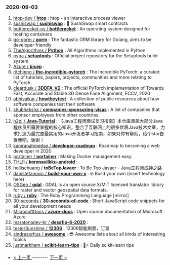### 2020-09-03 
1. [
        htop-dev /
**htop**](https://github.com/htop-dev/htop) : htop - an interactive process viewer
1. [
        sushiswap /
**sushiswap**](https://github.com/sushiswap/sushiswap) : 🍣 SushiSwap smart contracts
1. [
        bottlerocket-os /
**bottlerocket**](https://github.com/bottlerocket-os/bottlerocket) : An operating system designed for hosting containers
1. [
        go-gorm /
**gorm**](https://github.com/go-gorm/gorm) : The fantastic ORM library for Golang, aims to be developer friendly
1. [
        TheAlgorithms /
**Python**](https://github.com/TheAlgorithms/Python) : All Algorithms implemented in Python
1. [
        pypa /
**setuptools**](https://github.com/pypa/setuptools) : Official project repository for the Setuptools build system
1. [
        Azure /
**bicep**](https://github.com/Azure/bicep) : 
1. [
        ritchieng /
**the-incredible-pytorch**](https://github.com/ritchieng/the-incredible-pytorch) : The Incredible PyTorch: a curated list of tutorials, papers, projects, communities and more relating to PyTorch.
1. [
        cleardusk /
**3DDFA_V2**](https://github.com/cleardusk/3DDFA_V2) : The official PyTorch implementation of Towards Fast, Accurate and Stable 3D Dense Face Alignment, ECCV, 2020
1. [
        abhivaikar /
**howtheytest**](https://github.com/abhivaikar/howtheytest) : A collection of public resources about how software companies test their software
1. [
        shubheksha /
**companies-sponsoring-visas**](https://github.com/shubheksha/companies-sponsoring-visas) : A list of companies that sponsor employees from other countries.
1. [
        h2pl /
**Java-Tutorial**](https://github.com/h2pl/Java-Tutorial) : 【Java工程师面试复习指南】本仓库涵盖大部分Java程序员所需要掌握的核心知识，整合了互联网上的很多优质Java技术文章，力求打造为最完整最实用的Java开发者学习指南，如果对你有帮助，给个star告诉我吧，谢谢！
1. [
        kamranahmedse /
**developer-roadmap**](https://github.com/kamranahmedse/developer-roadmap) : Roadmap to becoming a web developer in 2020
1. [
        portainer /
**portainer**](https://github.com/portainer/portainer) : Making Docker management easy.
1. [
        THLfi /
**koronavilkku-android**](https://github.com/THLfi/koronavilkku-android) : 
1. [
        hollischuang /
**toBeTopJavaer**](https://github.com/hollischuang/toBeTopJavaer) : To Be Top Javaer - Java工程师成神之路
1. [
        danistefanovic /
**build-your-own-x**](https://github.com/danistefanovic/build-your-own-x) : 🤓 Build your own (insert technology here)
1. [
        OSGeo /
**gdal**](https://github.com/OSGeo/gdal) : GDAL is an open source X/MIT licensed translator library for raster and vector geospatial data formats.
1. [
        ruby /
**ruby**](https://github.com/ruby/ruby) : The Ruby Programming Language [mirror]
1. [
        30-seconds /
**30-seconds-of-code**](https://github.com/30-seconds/30-seconds-of-code) : Short JavaScript code snippets for all your development needs
1. [
        MicrosoftDocs /
**azure-docs**](https://github.com/MicrosoftDocs/azure-docs) : Open source documentation of Microsoft Azure
1. [
        maratonadev-br /
**desafio-6-2020**](https://github.com/maratonadev-br/desafio-6-2020) : 
1. [
        testerSunshine /
**12306**](https://github.com/testerSunshine/12306) : 12306智能刷票，订票
1. [
        sindresorhus /
**awesome**](https://github.com/sindresorhus/awesome) : 😎 Awesome lists about all kinds of interesting topics
1. [
        justmarkham /
**scikit-learn-tips**](https://github.com/justmarkham/scikit-learn-tips) : 🤖⚡ Daily scikit-learn tips 

- [ < 上一页 ](https://github.com/able8/github-trending-daily-record/blob/master/2020-09-02.md) -------- [ 下一页 > ](https://github.com/able8/github-trending-daily-record/blob/master/2020-09-04.md)